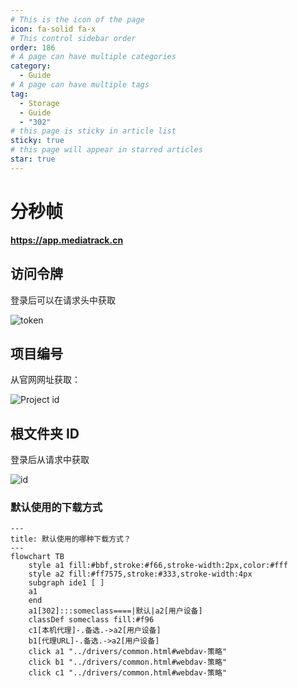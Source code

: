 ```yaml
---
# This is the icon of the page
icon: fa-solid fa-x
# This control sidebar order
order: 186
# A page can have multiple categories
category:
  - Guide
# A page can have multiple tags
tag:
  - Storage
  - Guide
  - "302"
# this page is sticky in article list
sticky: true
# this page will appear in starred articles
star: true
---
```


# 分秒帧

**https://app.mediatrack.cn**

## **访问令牌**

登录后可以在请求头中获取

![token](/img/drivers/mediatrack-token.png)

## **项目编号**

从官网网址获取：

![Project id](/img/drivers/mediatrack-projectid.png)

## **根文件夹 ID**

登录后从请求中获取

![id](/img/drivers/mediatrack-rootid.png)



### **默认使用的下载方式**

```mermaid
---
title: 默认使用的哪种下载方式？
---
flowchart TB
    style a1 fill:#bbf,stroke:#f66,stroke-width:2px,color:#fff
    style a2 fill:#ff7575,stroke:#333,stroke-width:4px
    subgraph ide1 [ ]
    a1
    end
    a1[302]:::someclass====|默认|a2[用户设备]
    classDef someclass fill:#f96
    c1[本机代理]-.备选.->a2[用户设备]
    b1[代理URL]-.备选.->a2[用户设备]
    click a1 "../drivers/common.html#webdav-策略"
    click b1 "../drivers/common.html#webdav-策略"
    click c1 "../drivers/common.html#webdav-策略"
```
